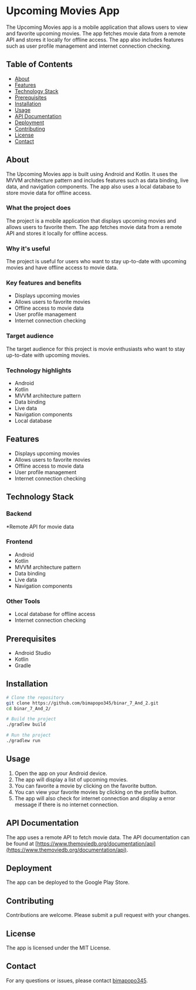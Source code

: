 # Upcoming Movies App
The Upcoming Movies app is a mobile application that allows users to view and favorite upcoming movies. The app fetches movie data from a remote API and stores it locally for offline access. The app also includes features such as user profile management and internet connection checking.

## Table of Contents
- [About](#about)
- [Features](#features)
- [Technology Stack](#technology-stack)
- [Prerequisites](#prerequisites)
- [Installation](#installation)
- [Usage](#usage)
- [API Documentation](#api-documentation)
- [Deployment](#deployment)
- [Contributing](#contributing)
- [License](#license)
- [Contact](#contact)

## About
The Upcoming Movies app is built using Android and Kotlin. It uses the MVVM architecture pattern and includes features such as data binding, live data, and navigation components. The app also uses a local database to store movie data for offline access.

### What the project does
The project is a mobile application that displays upcoming movies and allows users to favorite them. The app fetches movie data from a remote API and stores it locally for offline access.

### Why it's useful
The project is useful for users who want to stay up-to-date with upcoming movies and have offline access to movie data.

### Key features and benefits
* Displays upcoming movies
* Allows users to favorite movies
* Offline access to movie data
* User profile management
* Internet connection checking

### Target audience
The target audience for this project is movie enthusiasts who want to stay up-to-date with upcoming movies.

### Technology highlights
* Android
* Kotlin
* MVVM architecture pattern
* Data binding
* Live data
* Navigation components
* Local database

## Features
* Displays upcoming movies
* Allows users to favorite movies
* Offline access to movie data
* User profile management
* Internet connection checking

## Technology Stack
### Backend
*Remote API for movie data

### Frontend
* Android
* Kotlin
* MVVM architecture pattern
* Data binding
* Live data
* Navigation components

### Other Tools
* Local database for offline access
* Internet connection checking

## Prerequisites
* Android Studio
* Kotlin
* Gradle

## Installation
```bash
# Clone the repository
git clone https://github.com/bimapopo345/binar_7_And_2.git
cd binar_7_And_2/

# Build the project
./gradlew build

# Run the project
./gradlew run
```

## Usage
1. Open the app on your Android device.
2. The app will display a list of upcoming movies.
3. You can favorite a movie by clicking on the favorite button.
4. You can view your favorite movies by clicking on the profile button.
5. The app will also check for internet connection and display a error message if there is no internet connection.

## API Documentation
The app uses a remote API to fetch movie data. The API documentation can be found at [https://www.themoviedb.org/documentation/api](https://www.themoviedb.org/documentation/api).

## Deployment
The app can be deployed to the Google Play Store.

## Contributing
Contributions are welcome. Please submit a pull request with your changes.

## License
The app is licensed under the MIT License.

## Contact
For any questions or issues, please contact [bimapopo345](https://github.com/bimapopo345).

